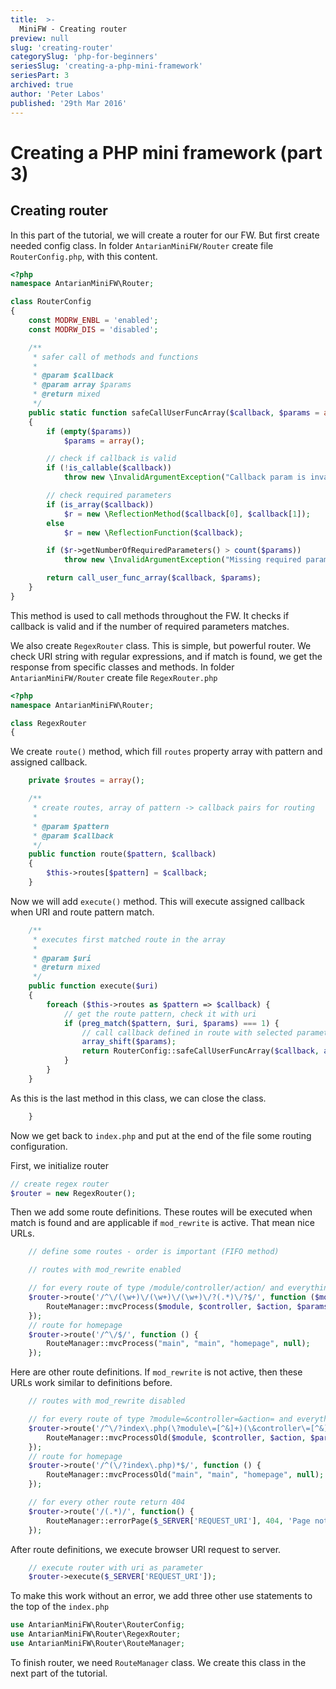 ```yaml
---
title:  >-
  MiniFW - Creating router
preview: null
slug: 'creating-router'
categorySlug: 'php-for-beginners'
seriesSlug: 'creating-a-php-mini-framework'
seriesPart: 3
archived: true
author: 'Peter Labos'
published: '29th Mar 2016'
---
```

# Creating a PHP mini framework (part 3)

## Creating router
In this part of the tutorial, we will create a router for our FW. But first create needed config class. In folder `AntarianMiniFW/Router` create file `RouterConfig.php`, with this content.
```php
<?php
namespace AntarianMiniFW\Router;

class RouterConfig
{
    const MODRW_ENBL = 'enabled';
    const MODRW_DIS = 'disabled';

    /**
     * safer call of methods and functions
     *
     * @param $callback
     * @param array $params
     * @return mixed
     */
    public static function safeCallUserFuncArray($callback, $params = array())
    {
        if (empty($params))
            $params = array();

        // check if callback is valid
        if (!is_callable($callback))
            throw new \InvalidArgumentException("Callback param is invalid");

        // check required parameters
        if (is_array($callback))
            $r = new \ReflectionMethod($callback[0], $callback[1]);
        else
            $r = new \ReflectionFunction($callback);

        if ($r->getNumberOfRequiredParameters() > count($params))
            throw new \InvalidArgumentException("Missing required parameter(s)");

        return call_user_func_array($callback, $params);
    }
}
```

This method is used to call methods throughout the FW. It checks if callback is valid and if the number of required parameters matches.

We also create `RegexRouter` class. This is simple, but powerful router. We check URI string with regular expressions, and if match is found, we get the response from specific classes and methods. In folder `AntarianMiniFW/Router` create file `RegexRouter.php`
```php
<?php
namespace AntarianMiniFW\Router;

class RegexRouter
{
```

We create `route()` method, which fill `routes` property array with pattern and assigned callback.
```php
    private $routes = array();

    /**
     * create routes, array of pattern -> callback pairs for routing
     *
     * @param $pattern
     * @param $callback
     */
    public function route($pattern, $callback)
    {
        $this->routes[$pattern] = $callback;
    }
```

Now we will add `execute()` method. This will execute assigned callback when URI and route pattern match.
```php
    /**
     * executes first matched route in the array
     *
     * @param $uri
     * @return mixed
     */
    public function execute($uri)
    {
        foreach ($this->routes as $pattern => $callback) {
            // get the route pattern, check it with uri
            if (preg_match($pattern, $uri, $params) === 1) {
                // call callback defined in route with selected parameters
                array_shift($params);
                return RouterConfig::safeCallUserFuncArray($callback, array_values($params));
            }
        }
    }
```

As this is the last method in this class, we can close the class.
```php
    }
```

Now we get back to `index.php` and put at the end of the file some routing configuration.

First, we initialize router
```php
// create regex router
$router = new RegexRouter();
```

Then we add some route definitions. These routes will be executed when match is found and are applicable if `mod_rewrite` is active. That mean nice URLs.
```php
    // define some routes - order is important (FIFO method)

    // routes with mod_rewrite enabled

    // for every route of type /module/controller/action/ and everything after is /param_name/param_value/param...
    $router->route('/^\/(\w+)\/(\w+)\/(\w+)\/?(.*)\/?$/', function ($module, $controller, $action, $params) {{'{'}}
        RouteManager::mvcProcess($module, $controller, $action, $params);
    });
    // route for homepage
    $router->route('/^\/$/', function () {
        RouteManager::mvcProcess("main", "main", "homepage", null);
    });
```

Here are other route definitions. If `mod_rewrite` is not active, then these URLs work similar to definitions before.

```php
    // routes with mod_rewrite disabled

    // for every route of type ?module=&controller=&action= and everything after is &param_name=...
    $router->route('/^\/?index\.php(\?module\=[^&]+)(\&controller\=[^&]+)(\&action\=[^&]+)(([\&]{1}[^=]+\=[^&]+)*)$/', function ($module, $controller, $action, $params) {
        RouteManager::mvcProcessOld($module, $controller, $action, $params);
    });
    // route for homepage
    $router->route('/^(\/?index\.php)*$/', function () {
        RouteManager::mvcProcessOld("main", "main", "homepage", null);
    });

    // for every other route return 404
    $router->route('/(.*)/', function() { 
        RouteManager::errorPage($_SERVER['REQUEST_URI'], 404, 'Page not found.');
    });
```

After route definitions, we execute browser URI request to server.
```php
    // execute router with uri as parameter
    $router->execute($_SERVER['REQUEST_URI']);
```

To make this work without an error, we add three other use statements to the top of the `index.php`
```php
use AntarianMiniFW\Router\RouterConfig;
use AntarianMiniFW\Router\RegexRouter;
use AntarianMiniFW\Router\RouteManager;
```

To finish router, we need `RouteManager` class. We create this class in the next part of the tutorial.
